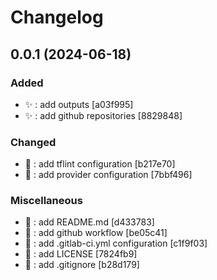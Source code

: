 # Changelog

<a name="0.0.1"></a>
## 0.0.1 (2024-06-18)

### Added

- ✨ : add outputs [a03f995]
- ✨ : add github repositories [8829848]

### Changed

- 🔧 : add tflint configuration [b217e70]
- 🔧 : add provider configuration [7bbf496]

### Miscellaneous

- 📝 : add README.md [d433783]
-  👷 : add github workflow [be05c41]
-  👷 : add .gitlab-ci.yml configuration [c1f9f03]
- 📄 : add LICENSE [7824fb9]
- 🙈 : add .gitignore [b28d179]


